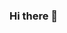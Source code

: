 ### Hi there 👋

<!--
**LKmurray/LKmurray** is a ✨ _special_ ✨ repository because its `README.md` (this file) appears on your GitHub profile.

Here are some ideas to get you started:

- 🔭 I’m currently working on how to learn Front End asap.
- 🌱 I’m currently learning nothing it feels like.
- 👯 I’m looking to collaborate on life.
- 🤔 I’m looking for help with, weeeell.
- 💬 Ask me about anything and we'll see!
- 📫 How to reach me: discord; LMurray
- 😄 Pronouns: she/her
- ⚡ Fun fact: Let me think
-->
